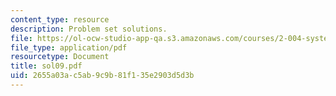 ```yaml
---
content_type: resource
description: Problem set solutions.
file: https://ol-ocw-studio-app-qa.s3.amazonaws.com/courses/2-004-systems-modeling-and-control-ii-fall-2007/2655a03ac5ab9c9b81f135e2903d5d3b_sol09.pdf
file_type: application/pdf
resourcetype: Document
title: sol09.pdf
uid: 2655a03a-c5ab-9c9b-81f1-35e2903d5d3b
---
```

